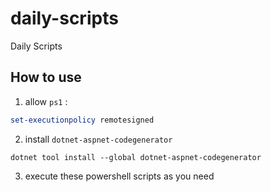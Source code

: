 # daily-scripts
Daily Scripts


## How to use


1. allow `ps1` :
```powershell
set-executionpolicy remotesigned
```

2. install `dotnet-aspnet-codegenerator`

```
dotnet tool install --global dotnet-aspnet-codegenerator
```

3. execute these powershell scripts as you need
